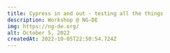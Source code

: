 ```yaml
---
title: Cypress in and out - testing all the things
description: Workshop @ NG-DE
img: https://ng-de.org/
alt: October 5, 2022
createdAt: 2022-10-05T22:50:54.724Z
---
```

